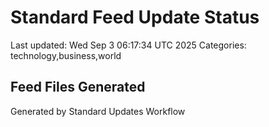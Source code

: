 # Standard Feed Update Status
Last updated: Wed Sep  3 06:17:34 UTC 2025
Categories: technology,business,world

## Feed Files Generated

Generated by Standard Updates Workflow

